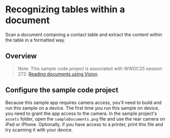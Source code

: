 # Recognizing tables within a document

Scan a document containing a contact table and extract the content within the table in a formatted way. 

## Overview

> Note: This sample code project is associated with WWDC25 session 272:
[Reading documents using Vision](https://developer.apple.com/videos/play/wwdc2025/272).

## Configure the sample code project 

Because this sample app requires camera access, you'll need to build and run this sample on a device. The first time you run this sample on device, you need to grant the app access to the camera.
In the sample project's `assets` folder, open the `sampleDocuments.png` file and use the rear camera on iPad or iPhone. Optionally, if you have access to a printer, print this file and try scanning it with your device.
